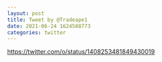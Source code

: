 ```yaml
--- 
layout: post 
title: Tweet by @Tradeape1 
date: 2021-06-24 1624588773 
categories: twitter 
--- 
```

https://twitter.com/o/status/1408253481849430019